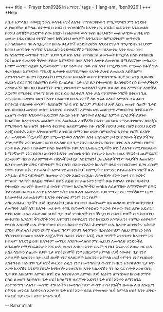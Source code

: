 +++
title = 'Prayer bpn9926 in አማርኛ.'
tags = ['lang-am', 'bpn9926']
+++
*Help

አቤቱ አምላኬ፣ ተወዳጄ ንጉሴ ፍላጎቴ ሆይ! ለአንተ የማቀርባቸውን  ምስጋናዎቼን ምን አንደበት  ሊያወሳቸው ይችላል. ደንታ-ቢስ ነበርኩ፣ ቀሰቀስከኝ፡፡ ከአንተ ዞሬ ነበርኩ፤ ወደ አንተ እንድመልስ በፀጋህ ረዳኽኝ፡፡ እንደሞተ ሰው ነበርኩ፤ በሕይወት ውሃ ነፍስ ዘራህብኝ፡፡ 
	መለኮታዊው ጠባቂ ሆይ መላው ኑባሬ በፀጋህ  የተገኘ ነው፤ ከቸርነትህ ውሃዎች አትንፈገው ከምህረትህም ውቅያኖስ አትከልክለው፡፡ በሁሉ ጊዜያትና በሁሉ ሁኔታዎች እንድትረዳኝና እንድትደግፈኝ ጥንታዊ ቸርነትህንም ከፀጋህ መንግስተ -ሰማይ እንድፈልግ እንድታደርገኝ እማፀንሃለሁ፡፡ በእውነቱ አንተ የጸጋ ጌታ፣ የዘለዓለማዊ መንግስት ንጉሥ ነህና፡፡
 ጌታ ሆይ አንተ የተከበርክ፣ ለመገመት ከሚቻል በላይ የተከበርክ ነህ! ጠልቆ የመረዳት ችሎታ  ያለው እያንዳንዱ ሰው አንተን አውቆ ለመቀበል በሚያደርገው ሙከራው በጣም መንገድ ስቷል፡፡ እያንዳንዱም የበቃ የዕውቀት ሰው ስለ አንተ በሚያደርገው ምርመራ ክፉኛ ግራ ተጋብቷል፡፡ እያንዳንዱ ማስረጃ ሊታወቅ ወደማይቻለው የአንተ ሕላዌ ለመድረስ አይችልም፡፡ እያንዳንዱም ብርሃን ከኃያልነትህ የሚያፈዝ ነፀብራቅ ውስጥ ከጭላንጭሉ ብቻ ጋር እንኳ ቢወዳደር ወደኋላ ያፈገፍግና ከአድማስ በታች ይጠልቃል፡፡
	ጌታ ሆይ ፀጋ የተመላበት በረከትህንና በጎ ስጦታዎችህን አጎናጽፈኝ፣ ከክብርህ ከፍተኝነት ተገቢ የሆነውንም ፍቀድልኝ፤ ጌታዬ ሆይ ልዩ ድል ለማግኘት እንድችል እርዳኝ፡፡ የማይቀር የዓላማ ስኬት በር በፊቴ ክፈትልኝ አንተ ቃል የገባሃቸው ነገሮች በቅርብ ጊዜ እንዲደርሱ ፈቃድህ  ይሁን፤ አንተ በእውነቱ በሁሉ ነገሮች ላይ ኃይል አለህ፤ አምላኬ ሆይ ልቤን በፍቅርህ የህይወት ውሃዎች አድስልኝ፤ ጌታዬ ሆይ ከለጋም ምህረትህ ጽዋ አርኪ መጠጥ ስጠኝ፡፡ ጌታዬ ሆይ በክብርህ መኖሪያ ውስጥ እንድኖር ፍቀድልኝ፣ አምላኬ ሆይ መለኮታዊ ሥውርነትህ ከተሸፈነበት ጨለማ ውስጥ እንድወጣ አድርገኝ፡፡ ለእርሱ ነቁጥ ለሆነውና ለእነዚያ እምነት ደጋፊዎች ለሆኑት ከሰጠኽው ከእያንዳንዱ መልካም ነገር ለመካፈል አስችለኝ፡፡ ከአንተ መስጠቱ የሚጠበቀውንና ለደረጃህ የሚገባውን እዘዝልኝ፤ በቅዱስ ቅርበትህ ለፈፀምኳቸው ክፉ ነገሮች በፀጋህ ይቅር በለኝ በፀጋህ አድነኝ  እንጂ በፍትሕ እይታ አትመልከተኝ፤ ለክብርህ በሚገባው ሁኔታ በምህረትህ አያያዝ ያዘኝ፤ በረከት ለተመላባቸው ችሮታዎችህም የሚመጥነውን ለግሰኝ፡፡
	አንተ ዘለዓለም ይቅርባዩ ንዑዱ ችሮታዎችንና ሥጦታዎችን አጎናጽፈው፣ ወሰን  የሌለው ፀጋ ጌታ  ነህና፡፡ በእውነቱ ከአንተ በቀር ሌላ አምላክ የለም፡፡ አንተ ሁሉ ያለው፣ ከሁሉም በላይ ከፍተኛው ነህ፡፡
	እግዚአብሔር ጌታችን ሆይ ! ለአንተ ከሚያስፀይፈው ከማንኛውም ነገር በፀጋህ ጠብቀን ከአንተ መሰጠቱ ተገቢ የሆነውን ስጠን፡፡ ከሰፊ ቸርነትህ ጨምርልን፣ እንዲሁም ባርከን ለፈፀምናቸው  በደሎች ይቅርታ አድርግልን፤ ኃጢአቶቻችንንም ካላያችን እጠብልን፣ ፀጋ በተመላበት ይቅር ባይነትህም ቅር በለን፡፡ በእውነቱአንተ ከሁሉም በላይ የተከበርከው፣ በጋዛ ራሱም ነዋው ነህና፡፡
	ፍቅር የተመላበት አምላካዊ ጠባቂነትህ፤ በሰማያትና በምድር የተፈጠሩትን ነገሮች ሁሉ አቅፏል፡፡ ይቅር ባይነትህም ከመላው ፍጥረት አልፎ ተርፏል፡፡ ሉዓላዊነት ያንተ ነው፤ የፍጥረትና የግልፀት ዓለማት በእጅህ ናቸው፤  በቀኝ እጅህ  የተፈጠሩትን ነገሮች ሁሉ ይዘሃል፣ የይቅር ባይነትህ የተመደቡ መጠኖች በመዳፍህ ውስጥ ናቸው፡፡ ከአገልጋዮችህ መካከል ለፈለግኽው ለማንኛውም ይቅር ትለዋለህ፡፡ በእውነቱ አንተ ዘለዓለም ይቅር ባዩ ሁሉን አፍቃሪው ነህ፡፡ ምንም ነገር ማንኛውም ቢሆን ከዕውቀትህ አያመልጥም፣ ከአንተ የተሰወረ ምንም ነገር የለም፡፡   
	እግዚአብሔር ጌታችን ሆይ! በኃያልነትህ ኃይል ተብቀን፣ በመትመም ላይ ወዳለው ድንቅ ውቅያኖስህ ለመግባት አስችለን፣ ከአንተ መፈቀዱ ተገቢ የሆነውን ፍቀድልን ፡፡
	አንተ የላቀው ገዢ ኃያሉ አድራጊ፣ የተከበረው ሁሉን አፍቃሪው ነህና፤ 
	ጌታ ሆይ! ምስኪኖች ነንና ችሮታህን ስጠን፡፡ ድሆች ነንና ከሀብትህ ውቅያኖስ አጋራን፣ ችግረኞች ነንና አጥግበን፣ የተዋረድን ነንና ክብርህን አጎናጽፈን፣ የሰማይ ዐዕዋፋትና የየብስ እንሰሶች ሁሉ ምግባቸውን በየቀኑ ከአንተ ያገኛሉ፤ ሕያዋንም ሁሉ ከአንተ ጠባቂነትና ፍቅራዊ ደግነት ይካፈላሉ፤
	ይህን ደካማ ፍጡር ግሩም ፀጋህን አትንሣው በኃያልነትህም ለዚህ ምስኪን ነፍስ ቸርነትህን ስጠው፡፡ የዕለት እንጀራችንን ስጠን፣  የአንተ እንጂ የሌላ ጥገኞች እንዳንሆን ከአንተም ጋር በፍጹም እንድንቋረብ፣ በአንተም መንገድ  አንድንመላለስና ምስጢርህን ለመግለጽ እንድንችል ለሕይወት የሚያስፈልገውን ነገር ሁሉ መጠን አብዛ፡፡ አንተ ፍጹም ኃያሉ፣ አፍቃሪና ለሰው  ዘር ሁሉ አስፈላጊውን ሰጪው ነህና፡፡ 
	ጌታ ሆይ! ደካሞች ነንና አበርታን፡፡ አምላክ ሆይ! ዕውቀት ቢስ ነንና አዋቂዎች አድርገን፡፡ ጌታ ሆይ! ድሆች ነንና ባለፀጋዎች አድርገን፡፡ አምላክ ሆይ! የሞትን ነንና የህይወት እስትንፋስ ዝራብን፡፡ ጌታ ሆይ! ውርደት ራሷን ነንና በመንግስትህ ውስጥ ክብርን አጎናጽፈን፡፡ ጌታ ሆይ አንተ ከረዳኽን እንደሚያበሩት ከዋክብት እንሆናለን፡፡ አንተ ካልረዳኽን ግን ከአፈር በታች እንሆናለን፡፡ ጌታ ሆይ አበርታን፡፡ አምላክ  ሆይ! ድል አጎናጽፈን፡፡ አምላክ ሆይ! እኔነትን ለማሸነፍና ከከንቱ ምኞት በላይ ለመሆን አስችለን፡፡ ጌታ ሆይ! ከዓለማዊ ቁራኛነት አድነን፤ ጌታ ሆይ! አንተን ለማገልገል  እንድንነሣሣ፣ ለአንተ መስገድ ተግባራችን በመንግስትህም ውስጥ ተሳትፎአችን በሙሉ ልብ እንዲሆን በቅዱስ መንፈስ እስትንፋስ አንቃን፡፡ ጌታ ሆይ! አንተ ኃይል የተመላው ነህ1 አምላክ ሆይ፤ አንተ ይቅር-ባዩ ነህ! ጌታ ሆይ ፣ አንተ ሩኅሩኁ ነህ!

-- Bahá'u'lláh
